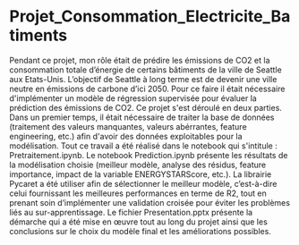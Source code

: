 # Projet_Consommation_Electricite_Batiments

Pendant ce projet, mon rôle était de prédire les émissions de CO2 et la consommation totale d’énergie de certains bâtiments de la ville de Seattle aux Etats-Unis. L’objectif de Seattle à long terme est de devenir une ville neutre en émissions de carbone d’ici 2050.
Pour ce faire il était nécessaire d'implémenter un modèle de régression supervisée pour évaluer la prédiction des émissions de CO2.
Ce projet s'est déroulé en deux parties.
Dans un premier temps, il était nécessaire de traiter la base de données (traitement des valeurs manquantes, valeurs abérrantes, feature engineering, etc.) afin d'avoir des données exploitables pour la modélisation. Tout ce travail a été réalisé dans le notebook qui s'intitule : Pretraitement.ipynb.
Le notebook Prediction.ipynb présente les résultats de la modélisation choisie (meilleur modèle, analyse des résidus, feature importance, impact de la variable ENERGYSTARScore, etc.). La librairie Pycaret a été utiliser afin de sélectionner le meilleur modèle, c’est-à-dire celui fournissant les meilleures performances en terme de R2, tout en prenant soin d’implémenter une validation croisée pour éviter les problèmes liés au sur-apprentissage.
Le fichier Presentation.pptx présente la démarche qui a été mise en œuvre tout au long du projet ainsi que les conclusions sur le choix du modèle final et les améliorations possibles.
